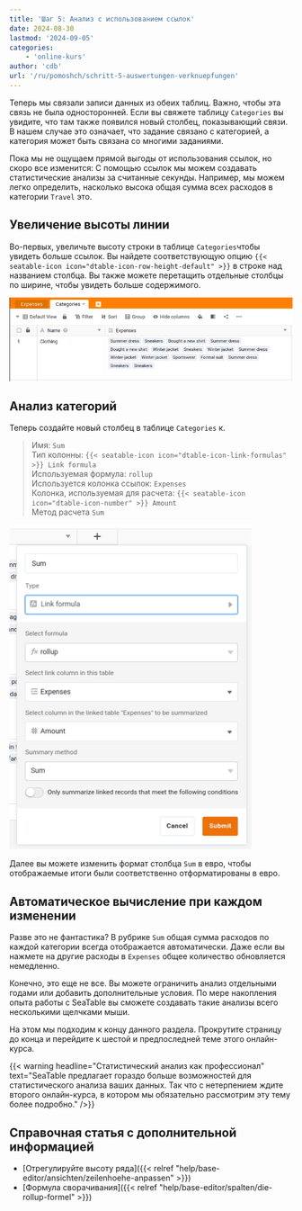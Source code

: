 ```yaml
---
title: 'Шаг 5: Анализ с использованием ссылок'
date: 2024-08-30
lastmod: '2024-09-05'
categories:
    - 'online-kurs'
author: 'cdb'
url: '/ru/pomoshch/schritt-5-auswertungen-verknuepfungen'
---
```


Теперь мы связали записи данных из обеих таблиц. Важно, чтобы эта связь не была односторонней. Если вы свяжете таблицу `Categories` вы увидите, что там также появился новый столбец, показывающий связи. В нашем случае это означает, что задание связано с категорией, а категория может быть связана со многими заданиями.

Пока мы не ощущаем прямой выгоды от использования ссылок, но скоро все изменится: С помощью ссылок мы можем создавать статистические анализы за считанные секунды. Например, мы можем легко определить, насколько высока общая сумма всех расходов в категории `Travel` это.

## Увеличение высоты линии

Во-первых, увеличьте высоту строки в таблице `Categories`чтобы увидеть больше ссылок. Вы найдете соответствующую опцию `{{< seatable-icon icon="dtable-icon-row-height-default" >}}` в строке над названием столбца. Вы также можете перетащить отдельные столбцы по ширине, чтобы увидеть больше содержимого.

![](images/level1-row-height.png)

## Анализ категорий

Теперь создайте новый столбец в таблице `Categories` к.

> Имя: `Sum`  
> Тип колонны: `{{< seatable-icon icon="dtable-icon-link-formulas" >}} Link formula`  
> Используемая формула: `rollup`  
> Используется колонка ссылок: `Expenses`  
> Колонка, используемая для расчета: `{{< seatable-icon icon="dtable-icon-number" >}} Amount`  
> Метод расчета `Sum`

![](images/lvl1-rollup.png)

Далее вы можете изменить формат столбца `Sum` в евро, чтобы отображаемые итоги были соответственно отформатированы в евро.

## Автоматическое вычисление при каждом изменении

Разве это не фантастика? В рубрике `Sum` общая сумма расходов по каждой категории всегда отображается автоматически. Даже если вы нажмете на другие расходы в `Expenses` общее количество обновляется немедленно.

Конечно, это еще не все. Вы можете ограничить анализ отдельными годами или добавить дополнительные условия. По мере накопления опыта работы с SeaTable вы сможете создавать такие анализы всего несколькими щелчками мыши.

На этом мы подходим к концу данного раздела. Прокрутите страницу до конца и перейдите к шестой и предпоследней теме этого онлайн-курса.

{{< warning  headline="Статистический анализ как профессионал"  text="SeaTable предлагает гораздо больше возможностей для статистического анализа ваших данных. Так что с нетерпением ждите второго онлайн-курса, в котором мы обязательно рассмотрим эту тему более подробно." />}}

## Справочная статья с дополнительной информацией

- [Отрегулируйте высоту ряда]({{< relref "help/base-editor/ansichten/zeilenhoehe-anpassen" >}})
- [Формула сворачивания]({{< relref "help/base-editor/spalten/die-rollup-formel" >}})
